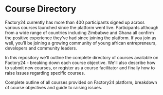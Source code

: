# Course Directory
Factory24 currently has more than 400 participants signed up across various courses launched since the platform went live. Participants although from a wide range of countries including Zimbabwe and Ghana all confirm the positive experience they’ve had since joining the platform. If you join as well, you’ll be joining a growing community of young african entrepreneurs, developers and community leaders.

In this repository we'll outline the complete directory of courses available on Factory24 - breaking down each course objective. We'll also describe how to submit new courses, or register as a course facilitator and finally how to raise issues regarding specific courses.
 

Complete outline of all courses provided on Factory24 platform, breakdown of course objectives and guide to raising issues.


